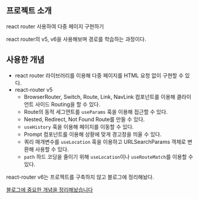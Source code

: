 ## 프로젝트 소개

react router 사용하여 다중 페이지 구현하기

react router의 v5, v6을 사용해보며 경로를 학습하는 과정이다.

## 사용한 개념

- react router 라이브러리를 이용해 다중 페이지를 HTML 요청 없이 구현할 수 있다.
- react-router v5
  - BrowserRouter, Switch, Route, Link, NavLink 컴포넌트를 이용해 클라이언트 사이드 Routing을 할 수 있다.
  - Route의 동적 세그먼트를 `useParams` 훅을 이용해 접근할 수 있다.
  - Nested, Redirect, Not Found Route를 만들 수 있다.
  - `useHistory` 훅을 이용해 페이지를 이동할 수 있다.
  - Prompt 컴포넌트를 이용해 상황에 맞게 경고창을 띄울 수 있다.
  - 쿼리 매개변수를 `useLocation` 훅을 이용하고 URLSearchParams 객체로 변환해 사용할 수 있다.
  - `path` 하드 코딩을 줄이기 위해 `useLocation`이나 `useRouteMatch`를 이용할 수 있다.

react-router v6는 프로젝트를 구축하지 않고 블로그에 정리해놨다.

[블로그에 중요한 개념을 정리해놨습니다](https://jhan117.github.io/react/react-learn15/)
